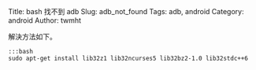 Title: bash 找不到 adb
Slug: adb_not_found
Tags: adb, android
Category: android
Author: twmht

解決方法如下。

    :::bash
    sudo apt-get install lib32z1 lib32ncurses5 lib32bz2-1.0 lib32stdc++6
